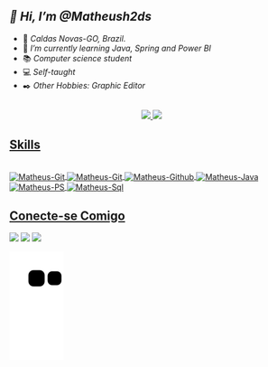 ## _👋 Hi, I’m @Matheush2ds_

- 📍 _Caldas Novas-GO, Brazil._
- 🌱 _I’m currently learning Java, Spring and Power BI_
- 📚 _Computer science student_
- 💻 _Self-taught_
- ✒️ _Other Hobbies: Graphic Editor_

##

<div align="center">
  <a href="www.linkedin.com/in/matheus-henriquedev">
  <img height="180em" src="https://github-readme-stats.vercel.app/api?username=matheush2ds&show_icons=true&theme=dracula&include_all_commits=true&count_private=true"/>
  <img height="180em" src="https://github-readme-stats.vercel.app/api/top-langs/?username=matheush2ds&layout=compact&langs_count=7&theme=dracula"/>
</div>
  
  
  ## Skills
  <div style="display: inline_block"><br>
  <img align="center" alt="Matheus-Git" height="35" width="45" src="https://cdn.jsdelivr.net/gh/devicons/devicon/icons/vscode/vscode-original.svg"/>
  <img align="center" alt="Matheus-Git" height="35" width="45" src="https://cdn.jsdelivr.net/gh/devicons/devicon/icons/git/git-plain.svg" />
  <img align="center" alt="Matheus-Github" height="35" width="45" src="https://cdn.jsdelivr.net/gh/devicons/devicon/icons/github/github-original.svg" />
  <img align="center" alt="Matheus-Java" height="35" width="45" src="https://cdn.jsdelivr.net/gh/devicons/devicon/icons/java/java-original.svg" />
  <img align="center" alt="Matheus-PS" height="35" width="45" src="https://cdn.jsdelivr.net/gh/devicons/devicon/icons/photoshop/photoshop-plain.svg" />
  <img align="center" alt="Matheus-Sql" height="35" width="45" src="https://cdn.jsdelivr.net/gh/devicons/devicon/icons/mysql/mysql-original.svg" />
          
          
                
## Conecte-se Comigo
 
<div> 
    <a href = "mailto:matheushenriqueds1223@gmail.com"><img src="https://img.shields.io/badge/-Gmail-%23333?style=for-the-badge&logo=gmail&logoColor=white" target="_blank"></a>
    <a href="https://www.linkedin.com/in/matheus-henriquedev/" target="_blank"><img src="https://img.shields.io/badge/-LinkedIn-%230077B5?style=for-the-badge&logo=linkedin&logoColor=white" target="_blank"></a>
     <a href="https://instagram.com/matheus.hds2" target="_blank"><img src="https://img.shields.io/badge/-Instagram-%23E4405F?style=for-the-badge&logo=instagram&logoColor=white" target="_blank"></a>
  
  ![Snake animation](https://github.com/matheush2ds/matheush2ds/blob/output/github-contribution-grid-snake.svg)
 
</div>
